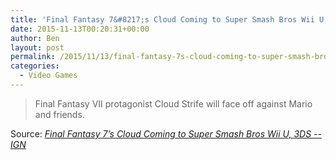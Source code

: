 ```yaml
---
title: 'Final Fantasy 7&#8217;s Cloud Coming to Super Smash Bros Wii U, 3DS'
date: 2015-11-13T00:20:31+00:00
author: Ben
layout: post
permalink: /2015/11/13/final-fantasy-7s-cloud-coming-to-super-smash-bros-wii-u-3ds/
categories:
  - Video Games
---
```

> Final Fantasy VII protagonist Cloud Strife will face off against Mario and friends.

Source: _[Final Fantasy 7&#8217;s Cloud Coming to Super Smash Bros Wii U, 3DS -- IGN](http://www.ign.com/articles/2015/11/12/final-fantasy-7s-cloud-coming-to-super-smash-bros-wii-u-3ds)_